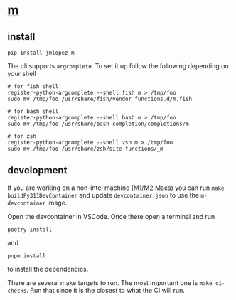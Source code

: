 # [m](https://jmlopez-rod.github.io/m/)

## install

```
pip install jmlopez-m
```

The cli supports `argcomplete`. To set it up follow the following depending on
your shell

```shell
# for fish shell
register-python-argcomplete --shell fish m > /tmp/foo
sudo mv /tmp/foo /usr/share/fish/vendor_functions.d/m.fish

# for bash shell
register-python-argcomplete --shell bash m > /tmp/foo
sudo mv /tmp/foo /usr/share/bash-completion/completions/m

# for zsh
register-python-argcomplete --shell zsh m > /tmp/foo
sudo mv /tmp/foo /usr/share/zsh/site-functions/_m
```

## development

If you are working on a non-intel machine (M1/M2 Macs) you can run
`make buildPy311DevContainer` and update `devcontainer.json` to use the
`m-devcontainer` image.

Open the devcontainer in VSCode. Once there open a terminal and run

```
poetry install
```

and

```
pnpm install
```

to install the dependencies.

There are several make targets to run. The most important one is
`make ci-checks`. Run that since it is the closest to what the CI will run.
